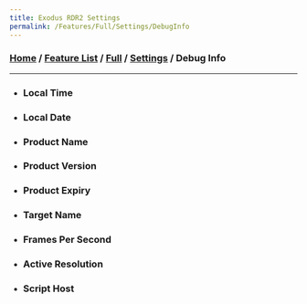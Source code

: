 ```yaml
---
title: Exodus RDR2 Settings
permalink: /Features/Full/Settings/DebugInfo
---
```

### [Home](/) / [Feature List](/Features) / [Full](/Features/Full) / [Settings](/Features/Full/Settings) / Debug Info
---
- ### Local Time
- ### Local Date  
- ### Product Name
- ### Product Version
- ### Product Expiry
- ### Target Name
- ### Frames Per Second
- ### Active Resolution
- ### Script Host

